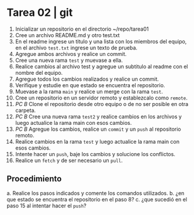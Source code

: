 # Tarea 02 | git

1. Inicializar un repositorio en el directorio ~/repo/tarea01
2. Cree un archivo README.md y otro test.txt
3. En el readme ingrese un titulo y una lista con los miembros del equipo,
en el archivo `test.txt` ingrese un texto de prueba.
4. Agregue ambos archivos y realice un commit.
5. Cree una nueva rama `test` y muevase a ella.
6. Realice cambios al archivo test y agregue un subtitulo al readme
con el nombre del equipo.
7. Agregue todos los cambios realizados y realice un commit.
8. Verifique y estudie en que estado se encuentra el repositorio.
9. Muevase a la rama `main` y realice un merge con la rama `test`.
10. Cree un repositorio en un servidor remoto y establezcalo como `remote`.
11. *PC B* Clone el repositorio desde otro equipo o de no ser posible en otra carpeta.
12. *PC B* Cree una nueva rama `test2` y realice cambios en los archivos y luego actualice
la rama main con esos cambios.
13. *PC B* Agregue los cambios, realice un `commit` y un `push` al repositorio remoto.
14. Realice cambios en la rama `test` y luego actualice la rama main con esos cambios.
15. Intente hacer un `push`, baje los cambios y solucione los conflictos.
16. Realice un `fetch` y de ser necesario un `pull`.

## Procedimiento

a. Realice los pasos indicados y comente los comandos utilizados.
b. ¿en que estado se encuentra el repositorio en el paso 8?
c. ¿que sucedió en el paso 15 al intentar hacer el `push`?

